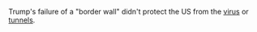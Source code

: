Trump's failure of a "border wall" didn't protect the US from the <a href="https://www.vox.com/2020/8/8/21352396/coronavirus-texas-rio-grande-valley-starr-hidalgo-cameron">virus</a> or <a href="https://www.theguardian.com/us-news/video/2020/aug/08/border-agents-discover-most-sophisticated-tunnel-in-us-history-in-arizona-video">tunnels</a>. 
